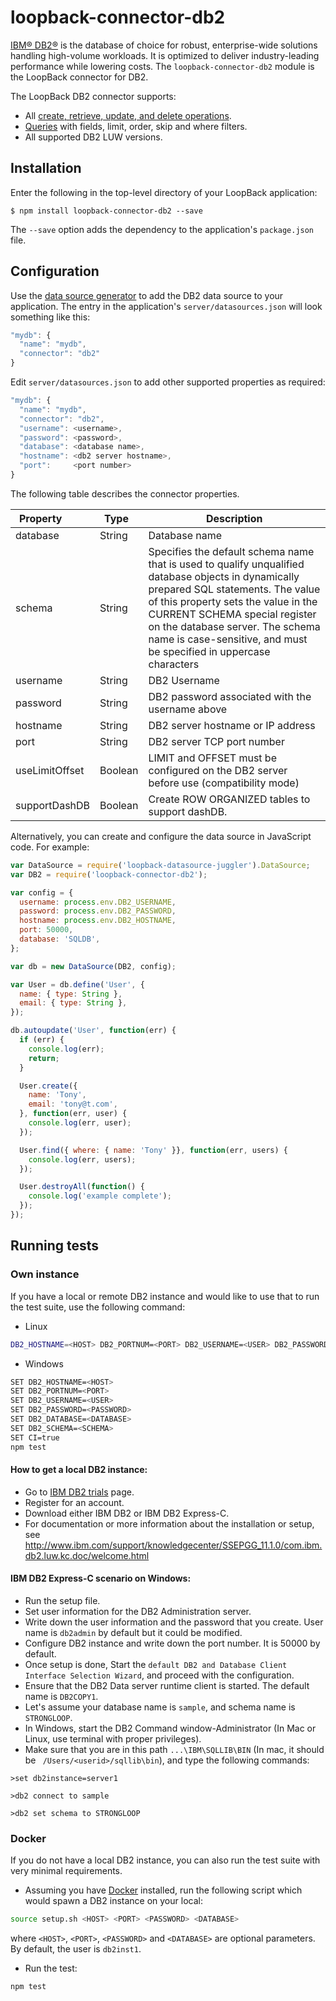 # loopback-connector-db2

[IBM® DB2®](http://www.ibm.com/analytics/us/en/technology/db2/) is the database of choice for robust, enterprise-wide solutions handling high-volume workloads.
It is optimized to deliver industry-leading performance while lowering costs.  The `loopback-connector-db2` module is the LoopBack connector for DB2.

The LoopBack DB2 connector supports:

- All [create, retrieve, update, and delete operations](http://loopback.io/doc/zh/lb2/Creating-updating-and-deleting-data.html).
- [Queries](http://loopback.io/doc/zh/lb2/Querying-data.html) with fields, limit, order, skip and where filters.
- All supported DB2 LUW versions.

## Installation

Enter the following in the top-level directory of your LoopBack application:

```
$ npm install loopback-connector-db2 --save
```

The `--save` option adds the dependency to the application's `package.json` file.

## Configuration

Use the [data source generator](http://loopback.io/doc/zh/lb3/Data-source-generator.html)  to add the DB2 data source to your application.
The entry in the application's `server/datasources.json` will look something like this:

```js
"mydb": {
  "name": "mydb",
  "connector": "db2"
}
```

Edit `server/datasources.json` to add other supported properties as required:

```js
"mydb": {
  "name": "mydb",
  "connector": "db2",
  "username": <username>,
  "password": <password>,
  "database": <database name>,
  "hostname": <db2 server hostname>,
  "port":     <port number>
}
```

The following table describes the connector properties.

Property&nbsp;&nbsp;&nbsp;&nbsp;&nbsp;&nbsp;&nbsp;&nbsp;&nbsp; | Type&nbsp;&nbsp;    | Description
---------------| --------| --------
database       | String  | Database name
schema         | String  | Specifies the default schema name that is used to qualify unqualified database objects in dynamically prepared SQL statements. The value of this property sets the value in the CURRENT SCHEMA special register on the database server. The schema name is case-sensitive, and must be specified in uppercase characters
username       | String  | DB2 Username
password       | String  | DB2 password associated with the username above
hostname       | String  | DB2 server hostname or IP address
port           | String  | DB2 server TCP port number
useLimitOffset | Boolean | LIMIT and OFFSET must be configured on the DB2 server before use (compatibility mode)
supportDashDB  | Boolean | Create ROW ORGANIZED tables to support dashDB.


Alternatively, you can create and configure the data source in JavaScript code.
For example:

```js
var DataSource = require('loopback-datasource-juggler').DataSource;
var DB2 = require('loopback-connector-db2');

var config = {
  username: process.env.DB2_USERNAME,
  password: process.env.DB2_PASSWORD,
  hostname: process.env.DB2_HOSTNAME,
  port: 50000,
  database: 'SQLDB',
};

var db = new DataSource(DB2, config);

var User = db.define('User', {
  name: { type: String },
  email: { type: String },
});

db.autoupdate('User', function(err) {
  if (err) {
    console.log(err);
    return;
  }

  User.create({
    name: 'Tony',
    email: 'tony@t.com',
  }, function(err, user) {
    console.log(err, user);
  });

  User.find({ where: { name: 'Tony' }}, function(err, users) {
    console.log(err, users);
  });

  User.destroyAll(function() {
    console.log('example complete');
  });
});
```

## Running tests

### Own instance

If you have a local or remote DB2 instance and would like to use that to run the test suite, use the following command:
- Linux
```bash
DB2_HOSTNAME=<HOST> DB2_PORTNUM=<PORT> DB2_USERNAME=<USER> DB2_PASSWORD=<PASSWORD> DB2_DATABASE=<DATABASE> DB2_SCHEMA=<SCHEMA> CI=true npm test
```
- Windows
```bash
SET DB2_HOSTNAME=<HOST>
SET DB2_PORTNUM=<PORT>
SET DB2_USERNAME=<USER>
SET DB2_PASSWORD=<PASSWORD>
SET DB2_DATABASE=<DATABASE>
SET DB2_SCHEMA=<SCHEMA>
SET CI=true
npm test
```

#### How to get a local DB2 instance:

- Go to [IBM DB2 trials](http://www.ibm.com/analytics/us/en/technology/db2/db2-trials.html) page.
- Register for an account.
- Download either IBM DB2 or IBM DB2 Express-C.
- For documentation or more information about the installation or setup, see http://www.ibm.com/support/knowledgecenter/SSEPGG_11.1.0/com.ibm.db2.luw.kc.doc/welcome.html

#### IBM DB2 Express-C scenario on Windows:
- Run the setup file.
- Set user information for the DB2 Administration server.
- Write down the user information and the password that you create. User name is `db2admin` by default but it could be modified.
- Configure DB2 instance and write down the port number. It is 50000 by default.
- Once setup is done, Start the `default DB2 and Database Client Interface Selection Wizard`, and proceed with the configuration.
- Ensure that the DB2 Data server runtime client is started. The default name is `DB2COPY1`.
- Let's assume your database name is `sample`, and schema name is `STRONGLOOP`.
- In Windows, start the DB2 Command window-Administrator (In Mac or Linux, use terminal with proper privileges).
- Make sure that you are in this path `...\IBM\SQLLIB\BIN` (In mac, it should be ` /Users/<userid>/sqllib\bin`), and type the following commands:

```
>set db2instance=server1

>db2 connect to sample

>db2 set schema to STRONGLOOP
```

### Docker
If you do not have a local DB2 instance, you can also run the test suite with very minimal requirements.
- Assuming you have [Docker](https://docs.docker.com/engine/installation/) installed, run the following script which would spawn a DB2 instance on your local:
```bash
source setup.sh <HOST> <PORT> <PASSWORD> <DATABASE>
```
where `<HOST>`, `<PORT>`, `<PASSWORD>` and `<DATABASE>` are optional parameters. By default, the user is `db2inst1`.
- Run the test:
```bash
npm test
```
